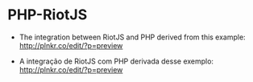 # PHP-RiotJS

- The integration between RiotJS and PHP derived from this example: http://plnkr.co/edit/?p=preview

- A integração de RiotJS com PHP derivada desse exemplo: http://plnkr.co/edit/?p=preview
